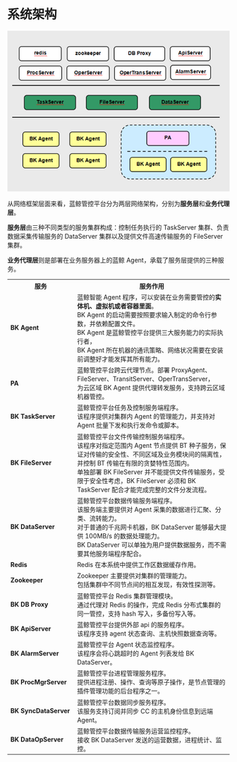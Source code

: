 # 系统架构

![-w2020](../media/365822eb2b9c740eebd40030ec54e158.png)

从网络框架层面来看，蓝鲸管控平台分为两层网络架构，分别为**服务层**和**业务代理层**。

**服务层**由三种不同类型的服务集群构成：控制任务执行的 TaskServer 集群、负责数据采集传输服务的 DataServer 集群以及提供文件高速传输服务的 FileServer 集群。

**业务代理层**则是部署在业务服务器上的蓝鲸 Agent，承载了服务层提供的三种服务。

<table><tbody>
<tr><th width="30%">服务</th><th width="75%">服务作用</th></tr>
<tr><td><b>BK Agent</b></td><td>蓝鲸智能 Agent 程序，可以安装在业务需要管控的<b>实体机、虚拟机或者容器里面</b>。<br>BK Agent 的启动需要按照要求输入制定的命令行参数，并依赖配置文件。<br>BK Agent 是蓝鲸管控平台提供三大服务能力的实际执行者，<br>BK Agent 所在机器的通讯策略、网络状况需要在安装前调整好才能发挥其所有能力。</td></tr>
<tr><td><b>PA</b></td><td>蓝鲸管控平台跨云代理节点。部署 ProxyAgent、FileServer、TransitServer、OperTransServer，<br>为云区域 BK Agent 提供代理转发服务，支持跨云区域机器管控。</td></tr>
<tr><td><b>BK TaskServer</b></td><td>蓝鲸管控平台任务及控制服务端程序。<br>该程序提供对集群内 Agent 的管理能力，并支持对 Agent 批量下发和执行发命令或脚本。</td></tr>
<tr><td><b>BK FileServer</b></td><td>蓝鲸管控平台文件传输控制服务端程序。<br>该程序对指定范围内 Agent 节点提供 BT 种子服务，保证对传输的安全性、不同区域及业务模块间的隔离性，并控制 BT 传输在有限的贪婪特性范围内。<br>单独部署 BK FileServer 并不能提供文件传输服务，受限于安全性考虑，BK FileServer 必须和 BK TaskServer 配合才能完成完整的文件分发流程。</td></tr>
<tr><td><b>BK DataServer</b></td><td>蓝鲸管控平台数据传输服务端程序。<br>该服务端主要提供对 Agent 采集的数据进行汇聚、分类、流转能力。<br>对于普通的千兆网卡机器，BK DataServer 能够最大提供 100MB/s 的数据处理能力。<br>BK DataServer 可以单独为用户提供数据服务，而不需要其他服务端程序配合。</td></tr>
<tr><td><b>Redis</b></td><td>Redis 在本系统中提供工作区数据缓存作用。</td></tr>
<tr><td><b>Zookeeper</b></td><td>Zookeeper 主要提供对集群的管理能力。<br>包括集群中不同节点间的相互发现，有效性探测等。</td></tr>
<tr><td><b>BK DB Proxy</b></td><td>蓝鲸管控平台 Redis 集群管理模块。<br>通过代理对 Redis 的操作，完成 Redis 分布式集群的同一管控，支持 hash 写入，多备份写入等。</td></tr>
<tr><td><b>BK ApiServer</b></td><td>蓝鲸管控平台提供外部 api 的服务程序。<br>该程序支持 agent 状态查询、主机快照数据查询等。</td></tr>
<tr><td><b>BK AlarmServer</b></td><td>蓝鲸管控平台 Agent 状态监控程序。<br>该程序会将心跳超时的 Agent 列表发给 BK DataServer。</td></tr>
<tr><td><b>BK ProcMgrServer</b></td><td>蓝鲸管控平台进程管理服务程序。<br>提供进程注册、操作、查询等原子操作，是节点管理的插件管理功能的后台程序之一。</td></tr>
<tr><td><b>BK SyncDataServer</b></td><td>蓝鲸管控平台数据同步服务程序。<br>该服务支持订阅并同步 CC 的主机身份信息到远端 Agent。</td></tr>
<tr><td><b>BK DataOpServer</b></td><td>蓝鲸管控平台数据传输服务运营监控程序。<br>接收 BK DataServer 发送的运营数据，进程统计、监控。</td></tr>
</tbody></table>